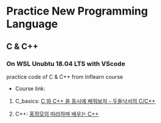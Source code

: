 # Practice New Programming Language

## C & C++
### On WSL Unubtu 18.04 LTS with VScode
  
practice code of C & C++ from Inflearn course  
  
- Course link:  
1. C_basics: [C 와 C++ 을 동시에 배워보자 - 두들낙서의 C/C++](https://www.inflearn.com/course/c%EC%96%B8%EC%96%B4-%EB%91%90%EB%93%A4%EB%82%99%EC%84%9C/dashboard)

1. C++: [홍정모의 따라하며 배우는 C++](https://www.inflearn.com/course/following-c-plus/dashboard)

